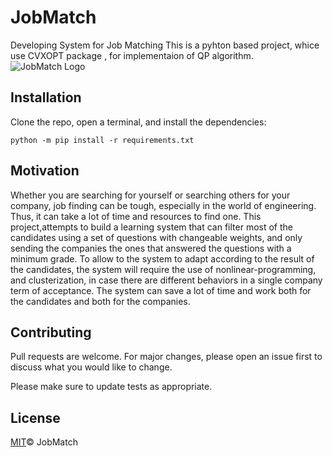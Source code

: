# JobMatch
Developing System for Job Matching
This is a pyhton based project, whice use CVXOPT package , for implementaion of QP algorithm.
![JobMatch Logo](/static/app/images/JobMatch.JPG)

## Installation
Clone the repo, open a terminal, and install the dependencies: 
```
python -m pip install -r requirements.txt
```

## Motivation
Whether you are searching for yourself or searching others for your company, job finding can be tough, especially in the world of engineering. 
Thus, it can take a lot of time and resources to find one. 
This project,attempts to build a learning system that can filter most of the candidates using a set of questions with changeable weights, and only sending the companies the ones that answered the questions with a minimum grade.
To allow to the system to adapt according to the result of the candidates, the system will require the use of nonlinear-programming, and clusterization, in case there are different behaviors in a single company term of acceptance.
The system can save a lot of time and work both for the candidates and both for the companies.


## Contributing
Pull requests are welcome. For major changes, please open an issue first to discuss what you would like to change.

Please make sure to update tests as appropriate.

## License
[MIT](https://choosealicense.com/licenses/mit/)© JobMatch
